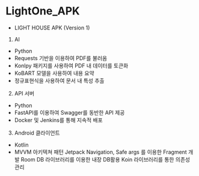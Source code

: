 # LightOne_APK
- LIGHT HOUSE APK (Version 1)
1. AI
- Python
- Requests 기반을 이용하여 PDF를 불러옴
- Konlpy 패키지를 사용하여 PDF 내 데이터를 토큰화
- KoBART 모델을 사용하여 내용 요약
- 정규표현식을 사용하여 문서 내 특성 추출

2. API 서버
- Python
- FastAPI를 이용하여 Swagger를 동반한 API 제공
- Docker 및 Jenkins를 통해 지속적 배포

3. Android 클라이언트
- Kotlin
- MVVM 아키텍쳐 패턴
Jetpack Navigation, Safe args 를 이용한 Fragment 개발
Room DB 라이브러리를 이용한 내장 DB활용
Koin 라이브러리를 통한 의존성 관리
